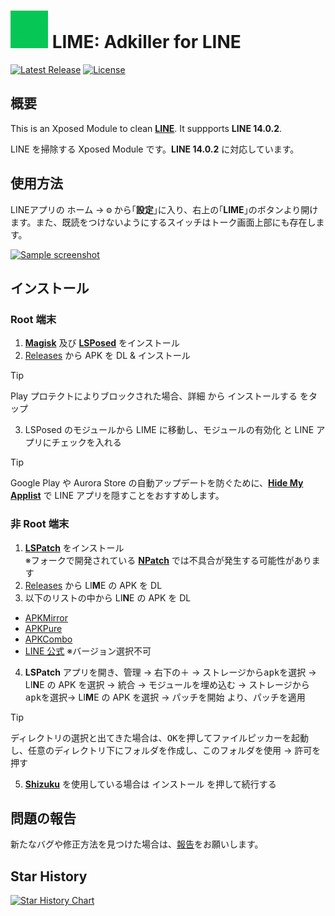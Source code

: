 # <img src="app/src/main/ic_launcher-playstore.png" width="60px"> LIME: Adkiller for LINE

[![Latest Release](https://img.shields.io/github/v/release/Chipppppppppp/LIME?label=latest)](https://github.com/Chipppppppppp/LIME/releases/latest)
[![License](https://img.shields.io/badge/License-MIT-yellow.svg)](LICENSE)

## 概要

This is an Xposed Module to clean [**LINE**](https://line.me). It suppports **LINE 14.0.2**.

LINE を掃除する Xposed Module です。**LINE 14.0.2** に対応しています。

## 使用方法
LINEアプリの <kbd>ホーム</kbd> → <kbd>⚙</kbd> から｢**設定**｣に入り、右上の｢**LIME**｣のボタンより開けます。また、既読をつけないようにするスイッチはトーク画面上部にも存在します。

<a href="#"><img src="https://github.com/Chipppppppppp/LIME/assets/78024852/8bdb25b6-e3be-49a7-adfc-0e2e925cdb03" width="400px" alt="Sample screenshot"></a>

## インストール

### Root 端末

1. [**Magisk**](https://github.com/topjohnwu/Magisk) 及び [**LSPosed**](https://github.com/LSPosed/LSPosed) をインストール
2. [Releases](https://github.com/Chipppppppppp/LIME/releases/latest) から APK を DL & インストール
> [!TIP]
> Play プロテクトによりブロックされた場合、<kbd>詳細</kbd> から <kbd>インストールする</kbd> をタップ
3. LSPosed のモジュールから LIME に移動し、<kbd>モジュールの有効化</kbd> と LINE アプリにチェックを入れる

> [!TIP]
> Google Play や Aurora Store の自動アップデートを防ぐために、[**Hide My Applist**](https://github.com/Dr-TSNG/Hide-My-Applist) で LINE アプリを隠すことをおすすめします。

### 非 Root 端末

1. [**LSPatch**](https://github.com/LSPosed/LSPatch) をインストール  
  ※フォークで開発されている [**NPatch**](https://github.com/HSSkyBoy/NPatch) では不具合が発生する可能性があります
2. [Releases](https://github.com/Chipppppppppp/LIME/releases/latest) から LI**M**E の APK を DL
3. 以下のリストの中から LI**N**E の APK を DL
  - [APKMirror](https://www.apkmirror.com/uploads/?appcategory=line)
  - [APKPure](https://apkpure.net/jp/line-calls-messages/jp.naver.line.android/versions)
  - [APKCombo](https://apkcombo.com/ja/line/jp.naver.line.android/old-versions/)
  - [LINE 公式](https://line-android-universal-download.line-scdn.net/line-apk-download.html) ※バージョン選択不可
4. **LSPatch** アプリを開き、<kbd>管理</kbd> → 右下の<kbd>＋</kbd> → <kbd>ストレージからapkを選択</kbd> →  LI**N**E の APK を選択 → <kbd>統合</kbd> → <kbd>モジュールを埋め込む</kbd> → <kbd>ストレージからapkを選択</kbd>→ LI**M**E の APK を選択 → <kbd>パッチを開始</kbd> より、パッチを適用

> [!TIP]
> <kbd>ディレクトリの選択</kbd>と出てきた場合は、<kbd>OK</kbd>を押してファイルピッカーを起動し、任意のディレクトリ下にフォルダを作成し、<kbd>このフォルダを使用</kbd> → <kbd>許可</kbd>を押す

5. [**Shizuku**](https://github.com/RikkaApps/Shizuku) を使用している場合は <kbd>インストール</kbd> を押して続行する

## 問題の報告

新たなバグや修正方法を見つけた場合は、[報告](https://github.com/Chipppppppppp/LIME/issues/new/choose)をお願いします。

## Star History

[![Star History Chart](https://api.star-history.com/svg?repos=Chipppppppppp/LIME&type=Date)](https://star-history.com/#Chipppppppppp/LIME&Date)
